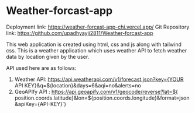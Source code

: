 
# Weather-forcast-app
Deployment link: https://weather-forcast-app-chi.vercel.app/
Git Repository link: https://github.com/upadhyayji2811/Weather-forcast-app

This web application is created using html, css and js along with tailwind css.
This is a weather application which uses weather API to fetch weather data by location given by the user.

API used here are as follows:
1. Weather API: https://api.weatherapi.com/v1/forecast.json?key={YOUR API KEY}&q=${location}&days=6&aqi=no&alerts=no
2. GeoAPIfy API : https://api.geoapify.com/v1/geocode/reverse?lat=${  position.coords.latitude}&lon=${position.coords.longitude}&format=json&apiKey={API-KEY}`)
